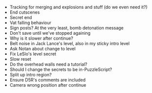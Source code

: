 - Tracking for merging and explosions and stuff (do we even need it?)
- End cutscenes
- Secret end
- Vat falling behaviour
- Sign posts? At the very least, bomb detonation message
- Don't save until we've stopped againing
- Why is it slower after continue?
- Belt noise in Jack Lance's level, also in my sticky intro level
- Ask Notan about change to level
- Fix LeSlo's level secret
- Slow reset
- Do the overhead walls need a tutorial?
- Should I change the secrets to be in-PuzzleScript?
- Split up intro region?
- Ensure D5R's comments are included
- Camera wrong position after continue
